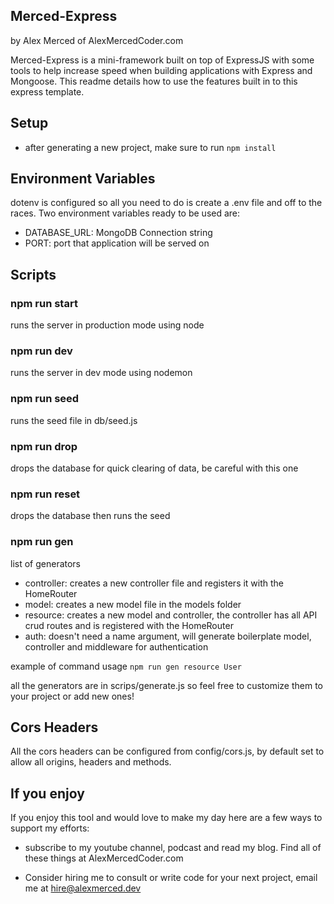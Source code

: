 ## Merced-Express

by Alex Merced of AlexMercedCoder.com

Merced-Express is a mini-framework built on top of ExpressJS with some tools to help increase speed when building applications with Express and Mongoose. This readme details how to use the features built in to this express template.

## Setup

- after generating a new project, make sure to run `npm install`

## Environment Variables

dotenv is configured so all you need to do is create a .env file and off to the races. Two environment variables ready to be used are:

- DATABASE_URL: MongoDB Connection string
- PORT: port that application will be served on

## Scripts

### npm run start

runs the server in production mode using node

### npm run dev

runs the server in dev mode using nodemon

### npm run seed

runs the seed file in db/seed.js

### npm run drop

drops the database for quick clearing of data, be careful with this one

### npm run reset

drops the database then runs the seed

### npm run gen <generator> <name>

list of generators

- controller: creates a new controller file and registers it with the HomeRouter
- model: creates a new model file in the models folder
- resource: creates a new model and controller, the controller has all API crud routes and is registered with the HomeRouter
- auth: doesn't need a name argument, will generate boilerplate model, controller and middleware for authentication

example of command usage
`npm run gen resource User`

all the generators are in scrips/generate.js so feel free to customize them to your project or add new ones!

## Cors Headers

All the cors headers can be configured from config/cors.js, by default set to allow all origins, headers and methods.

## If you enjoy

If you enjoy this tool and would love to make my day here are a few ways to support my efforts:

- subscribe to my youtube channel, podcast and read my blog. Find all of these things at AlexMercedCoder.com

- Consider hiring me to consult or write code for your next project, email me at hire@alexmerced.dev
